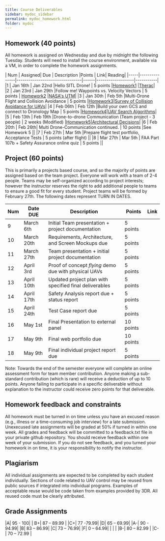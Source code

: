 ```yaml
---
title: Course Deliverables
sidebar: mydoc_sidebar
permalink: mydoc_homework.html
folder: mydoc
---
```


## Homework (40 points)

All homework is assigned on Wednesday and due by midnight the following Tuesday.  Students will need to install
the course environment, available via a VM, in order to complete the homework assignments.

| Num | Assigned| Due | Description |Points | Link| Reading|
|-----|---------------|---------------------------------|------|-------------------|-----------|
|1 | Jan 16th | Jan 22nd |Hello SITL Drone! | 5 points |[Homework1](https://sarec-lab.github.io/sedrones/pdf/2019-Assignment1.pdf) |[Therac](https://drive.google.com/file/d/1eFU9zddbomDp_acTg6mUFz5MZUXngYAC/view?usp=sharing)|
|2 | Jan 23rd | Jan 29th |Follow me! Waypoints vs. Velocity Vectors | 5 points | [Homework2](https://sarec-lab.github.io/sedrones/pdf/2019-Assignment2.pdf) |[NASA's UTM](https://drive.google.com/file/d/17Rly2vbCawfGKaHWO3jznbrp4xPSNnHt/view?usp=sharing)|
|3 | Jan 30th | Feb 5th |Multi-Drone Flight and Collision Avoidance | 5 points |[Homework3](https://sarec-lab.github.io/sedrones/pdf/2019-Assignment3.pdf)|[Survey of Collision Avoidance for UAVs](https://arxiv.org/ftp/arxiv/papers/1508/1508.07723.pdf)|
|4 | Feb 06th | Feb 12th |Build your own GCS and connect to Dronology Map | 5 points |[Homework4](https://sarec-lab.github.io/sedrones/pdf/2019-Assignment4.pdf)|[UAV Search Algorithms](https://www.cs.ox.ac.uk/files/3198/submission_waharte.pdf)|
|5 | Feb 13th | Feb 19th |Drone-to-drone Communication (Team project - 3 people) | 2 weeks (Modified) |[Homework5](https://sarec-lab.github.io/sedrones/pdf/2019-Assignment5.pdf)|[Architectural Decisions](https://drive.google.com/file/d/17nSHYhRlOGzOrV3CNnLN4d6mWjXyOv28/view?usp=sharing)|
|6 | Feb 20th | Feb 26th| Multi Drone-Communication continued. | 10 points |See Homework 5 ||
|7 | Feb 27th | Mar 5th |Prepare flight test portfolio, Acceptance Tests | 5 points (after flight) ||
|8 | Mar 27th | Mar 5th | FAA Part 107b + Safety Assurance online quiz  | 5 points ||

## Project (60 points)
This is primarily a projects based course, and so the majority of points are assigned based on the team project.
Everyone will work with a team of 2-4 people. Teams may be self-organized according to project interests; however
the instructor reserves the right to add additional people to teams to ensure a good fit for every student.  Project
teams will be formed by February 27th.  The following dates represent TURN IN DATES.

| Num | Date DUE | Description | Points | Link|
|-----|---------------|---------------------------------|------|-------------------|
|9| March 6th | Initial Team presentation + project documentation | 5 points | |
|10| March 20th | Requirements, Architecture, and Screen Mockups due | 5 points | |
|11| March 27th| Team presentation + initial project documentation | 5 points | |
|12| April 3rd | Proof of concept *flying* demo due with physical UAVs | 5 points | |
|13| April 10th | Updated project plan with specified final deliverables | 5 points | |
|14| April 17th| Safety Analysis report due + status report | 5 points | |
|15| April 24th | Test Case report due | 5 points | |
|16| May 1st | Final Presentation to external panel | 10 points| |
|17| May 9th | Final web portfolio due | 10 points | |
|18| May 9th | Final individual project report due | 5 points | |

Note: Towards the end of the semester everyone will complete an online assessment form
for team member contribution.  Anyone making a sub-standard contribution (which is rare) will receive
a deduction of up to 10 points.  Anyone failing to participate in a specific deliverable without explanation
to the instructor could receive zero points for that deliverable.

## Homework feedback and constraints

All homework must be turned in on time unless you have an excused reason (e.g., illness or a time-consuming job
interview) for a late submission.  Unexecused late assignments will be graded at 50% if turned in within one week.
 All grades and feedback will be committed to a feedback.txt file in your private github repository.  You should receive feedback
within one week of your submission.  If you do not see feedback, and you turned your homework in on time, it is your responsibility
to notify the instructor.

## Plagiarism

All individual assignments are expected to be completed by each student individually. Sections of code related to UAV control
 may be reused from public sources if integrated into individual programs.  Examples of acceptable reuse would be code
 taken from examples provided by 3DR.  All reused code must be clearly attributed.  

## Grade Assignments

|A| 95 - 100| | B+|	87 – 89.99 | |C+|	77 -79.99| |D|	65 – 69.99|
|A-|	90 - 94.99| |B|	83 – 86.99| |C|	73 – 76.99| |F| 0 – 64.99|
|  |  | |B-| 80 – 82.99	| |C-|	70 – 72.99	|



